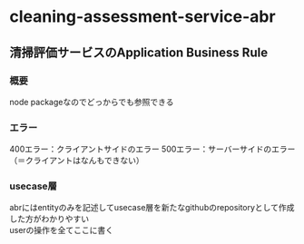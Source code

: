 # cleaning-assessment-service-abr
## 清掃評価サービスのApplication Business Rule
### 概要
node packageなのでどっからでも参照できる

### エラー
400エラー：クライアントサイドのエラー 500エラー：サーバーサイドのエラー（＝クライアントはなんもできない）

### usecase層
abrにはentityのみを記述してusecase層を新たなgithubのrepositoryとして作成した方がわかりやすい<br>
userの操作を全てここに書く
